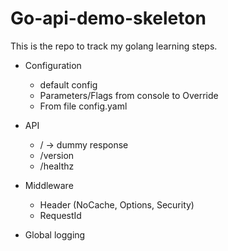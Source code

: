 # Go-api-demo-skeleton

This is the repo to track my golang learning steps. 

* Configuration
    - default config
    - Parameters/Flags from console to Override
    - From file config.yaml 

* API
    - / -> dummy response
    - /version 
    - /healthz

* Middleware
    - Header (NoCache, Options, Security)
    - RequestId

* Global logging



